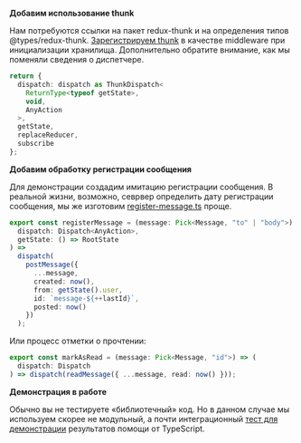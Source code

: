 **Добавим использование thunk**

Нам потребуются ссылки на пакет redux-thunk и на определения типов @types/redux-thunk. [Зарегистрируем thunk](https://codesandbox.io/s/step-5-demo-5-6-w5xrc?file=/src/store/store.ts) в качестве middleware при инициализации хранилища. Дополнительно обратите внимание, как мы поменяли сведения о диспетчере.

```ts
return {
  dispatch: dispatch as ThunkDispatch<
    ReturnType<typeof getState>,
    void,
    AnyAction
  >,
  getState,
  replaceReducer,
  subscribe
};
```

**Добавим обработку регистрации сообщения**

Для демонстрации создадим имитацию регистрации сообщения. В реальной жизни, возможно, севрвер определить дату регистрации сообщения, мы же изготовим [register-message.ts](https://codesandbox.io/s/step-5-demo-5-6-w5xrc?file=/src/store/register-message.ts) проще.

```ts
export const registerMessage = (message: Pick<Message, "to" | "body">) => (
  dispatch: Dispatch<AnyAction>,
  getState: () => RootState
) =>
  dispatch(
    postMessage({
      ...message,
      created: now(),
      from: getState().user,
      id: `message-${++lastId}`,
      posted: now()
    })
  );
```

Или процесс отметки о прочтении:

```ts
export const markAsRead = (message: Pick<Message, "id">) => (
  dispatch: Dispatch
) => dispatch(readMessage({ ...message, read: now() }));
```

**Демонстрация в работе**

Обычно вы не тестируете «библиотечный» код. Но в данном случае мы используем скорее не модульный, а почти интеграционный [тест для демонстрации](https://codesandbox.io/s/step-5-demo-5-6-w5xrc?file=/src/store/store.test.ts) результатов помощи от TypeScript.
